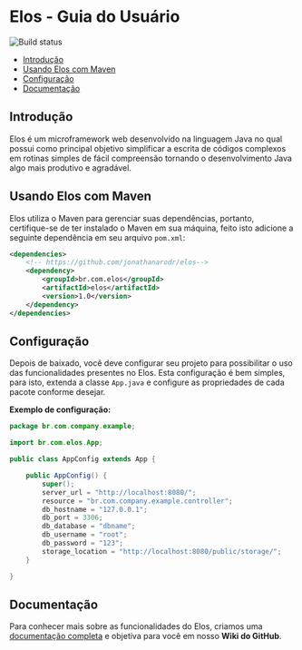 # Elos - Guia do Usuário
![Build status](https://travis-ci.org/jonathanarodr/elos.svg?branch=master)

- [Introdução](#introducao)
- [Usando Elos com Maven](#instalacao)
- [Configuração](#configuracao)
- [Documentação](#documentacao)

## <a name="Introducao"></a>Introdução
Elos é um microframework web desenvolvido na linguagem Java no qual possui como principal objetivo simplificar a escrita de códigos complexos em rotinas simples de fácil compreensão tornando o desenvolvimento Java algo mais produtivo e agradável.

## <a name="Instalacao"></a>Usando Elos com Maven
Elos utiliza o Maven para gerenciar suas dependências, portanto, certifique-se de ter instalado o Maven em sua máquina, feito isto adicione a seguinte dependência em seu arquivo `pom.xml`:

```xml
<dependencies>
    <!-- https://github.com/jonathanarodr/elos-->
    <dependency>
        <groupId>br.com.elos</groupId>
        <artifactId>elos</artifactId>
        <version>1.0</version>
    </dependency>
</dependencies>
```

## <a name="Configuracao"></a>Configuração
Depois de baixado, você deve configurar seu projeto para possibilitar o uso das funcionalidades presentes no Elos. Esta configuração é bem simples, para isto, extenda a classe `App.java` e configure as propriedades de cada pacote conforme desejar.

**Exemplo de configuração:**

```java
package br.com.company.example;

import br.com.elos.App;

public class AppConfig extends App {

    public AppConfig() {
        super();
        server_url = "http://localhost:8080/";
        resource = "br.com.company.example.controller";
        db_hostname = "127.0.0.1";
        db_port = 3306;
        db_database = "dbname";
        db_username = "root";
        db_password = "123";
        storage_location = "http://localhost:8080/public/storage/";
    }

}

```

## <a name="Documentacao"></a>Documentação
Para conhecer mais sobre as funcionalidades do Elos, criamos uma [documentação completa](https://github.com/jonathanarodr/elos/wiki) e objetiva para você em nosso **Wiki do GitHub**.
